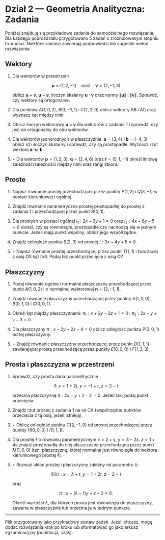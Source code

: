 # Dział 2 — Geometria Analityczna: Zadania

Poniżej znajdują się przykładowe zadania do samodzielnego rozwiązania. Dla każdego podrozdziału przygotowano 5 zadań o zróżnicowanym stopniu trudności. Niektóre zadania zawierają podpowiedzi lub sugestie metod rozwiązania.

## Wektory

1. Dla wektorów w przestrzeni 

   $$\mathbf{u}=(1,2,-1)\quad\text{oraz}\quad\mathbf{v}=(2,-1,3)$$

   oblicz $\mathbf{u}+\mathbf{v}$, $\mathbf{u}-\mathbf{v}$, iloczyn skalarny $\mathbf{u}\cdot\mathbf{v}$ oraz normy $\|\mathbf{u}\|$ i $\|\mathbf{v}\|$. Sprawdź, czy wektory są ortogonalne.

2. Dla punktów $A(1,0,2)$, $B(3,-1,1)$ i $C(2,2,0)$ oblicz wektory AB i AC oraz wyznacz kąt między nimi.

3. Oblicz iloczyn wektorowy $\mathbf{u}\times\mathbf{v}$ dla wektorów z zadania 1 i sprawdź, czy jest on ortogonalny do obu wektorów.

4. Dla wektorów jednorodnych w płaszczyźnie: $\mathbf{a}=(3,4)$ i $\mathbf{b}=(-4,3)$ oblicz ich iloczyn skalarny i sprawdź, czy są prostopadłe. Wyznacz rzut wektora $\mathbf{a}$ na $\mathbf{b}$.

5. $\star$ Dla wektorów $\mathbf{p}=(1,2,3)$, $\mathbf{q}=(2,4,6)$ oraz $\mathbf{r}=(0,1,-1)$ określ liniową zależność/zależności między nimi oraz rangi zbioru.

## Proste

1. Napisz równanie prostej przechodzącej przez punkty $P(1,2)$ i $Q(3,-1)$ w postaci kierunkowej i ogólnej.

2. Znajdź równanie parametryczne prostej prostopadłej do prostej z zadania 1 i przechodzącej przez punkt $R(0,1)$.

3. Dla prostych w postaci ogólnej $l_1: 2x-3y+1=0$ oraz $l_2: 4x-6y-5=0$ określ, czy są równoległe, prostopadłe czy nachodzą się w jednym punkcie. Jeżeli mają punkt wspólny, oblicz jego współrzędne.

4. Znajdź odległość punktu $S(2,3)$ od prostej $l: 3x-4y+5=0$.

5. $\star$ Napisz równanie prostej przechodzącej przez punkt $T(1,1)$ i tworzącej z osią OX kąt $\pi/6$. Podaj też punkt przecięcia z osią OY.

## Płaszczyzny

1. Podaj równanie ogólne i normalne płaszczyzny przechodzącej przez punkt $A(1,0,2)$ i o normalnej wektorowej $\mathbf{n}=(2,-1,1)$.

2. Znajdź równanie płaszczyzny przechodzącej przez punkty $A(1,0,0)$, $B(0,1,0)$ i $C(0,0,1)$.

3. Określ kąt między płaszczyznami: $\pi_1: x+2y-2z+1=0$ i $\pi_2: 2x-y+z-3=0$.

4. Dla płaszczyzny $\pi: x-2y+2z-4=0$ oblicz odległość punktu $P(3,0,1)$ od tej płaszczyzny.

5. $\star$ Znajdź równanie płaszczyzny przechodzącej przez punkt $D(1,1,1)$ i zawierającej prostą przechodzącą przez punkty $E(0,0,0)$ i $F(1,2,3)$.

## Prosta i płaszczyzna w przestrzeni

1. Sprawdź, czy prosta dana parametrycznie

   $$\ell: \; x=1+2t,\; y= -1+t,\; z=3- t$$

   przecina płaszczyznę $\pi: 2x-y+z-4=0$. Jeżeli tak, podaj punkt przecięcia.

2. Znajdź rzut prostej z zadania 1 na oś OX (współrzędne punktów przecięcia z tą osią, jeżeli istnieją).

3. $\star$ Oblicz odległość punktu $G(2,-1,0)$ od prostej przechodzącej przez punkty $H(0,0,0)$ i $I(1,1,1)$.

4. Dla prostej $\ell$ o równaniu parametrycznym $x=2+s,\ y=3-2s,\ z=1+4s$ znajdź prostopadłą do niej płaszczyznę przechodzącą przez punkt $M(1,0,0)$ (tzn. płaszczyznę, której normalna jest równoległa do wektora kierunkowego prostej $\ell$).

5. $\star$ Rozważ układ prostej i płaszczyzny zależny od parametru $\lambda$:

   $$\ell(\lambda): x=\lambda+t,\; y=1+2t,\; z=2-t$$

   oraz

   $$\pi: x-(\lambda-1)y+z-3=0.$$ 

   Określ wartości $\lambda$, dla których prosta jest równoległa do płaszczyzny, zawarta w płaszczyźnie lub przecina ją w jednym punkcie.

---

Plik przygotowany jako przykładowy zestaw zadań. Jeżeli chcesz, mogę dodać rozwiązania krok po kroku lub sformatować go jako arkusz egzaminacyjny (punktacja, czas).